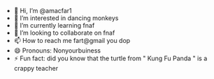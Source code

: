 - 👋 Hi, I’m @amacfar1
- 👀 I’m interested in dancing monkeys
- 🌱 I’m currently learning fnaf
- 💞️ I’m looking to collaborate on fnaf
- 📫 How to reach me fart@gmail you dop
- 😄 Pronouns: Nonyourbuiness
- ⚡ Fun fact: did you know that the turtle from " Kung Fu Panda " is a crappy  teacher

<!---
amacfar1/amacfar1 is a ✨ special ✨ repository because its `README.md` (this file) appears on your GitHub profile.
You can click the Preview link to take a look at your changes.
--->
